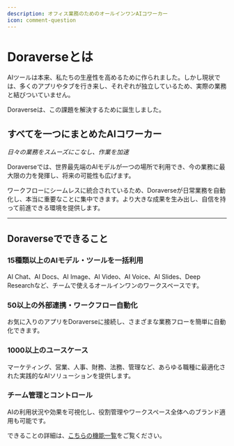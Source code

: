 ```yaml
---
description: オフィス業務のためのオールインワンAIコワーカー
icon: comment-question
---
```


# Doraverseとは

AIツールは本来、私たちの生産性を高めるために作られました。しかし現状では、多くのアプリやタブを行き来し、それぞれが独立しているため、実際の業務と結びついていません。

Doraverseは、この課題を解決するために誕生しました。

## すべてを一つにまとめたAIコワーカー

_日々の業務をスムーズにこなし、作業を加速_

Doraverseでは、世界最先端のAIモデルが一つの場所で利用でき、今の業務に最大限の力を発揮し、将来の可能性も広げます。

ワークフローにシームレスに統合されているため、Doraverseが日常業務を自動化し、本当に重要なことに集中できます。より大きな成果を生み出し、自信を持って前進できる環境を提供します。

***

## Doraverseでできること

### 15種類以上のAIモデル・ツールを一括利用

AI Chat、AI Docs、AI Image、AI Video、AI Voice、AI Slides、Deep Researchなど、チームで使えるオールインワンのワークスペースです。

### 50以上の外部連携・ワークフロー自動化

お気に入りのアプリをDoraverseに接続し、さまざまな業務フローを簡単に自動化できます。

### 1000以上のユースケース

マーケティング、営業、人事、財務、法務、管理など、あらゆる職種に最適化された実践的なAIソリューションを提供します。

### チーム管理とコントロール

AIの利用状況や効果を可視化し、役割管理やワークスペース全体へのブランド適用も可能です。

できることの詳細は、[こちらの機能一覧](https://doraverse.gitbook.io/docs/jp/feature-list)をご覧ください。
